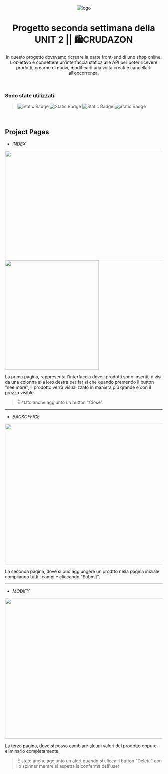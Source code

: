 
<div align="center">
  
![logo](https://github.com/Elekekic/EPICODE-REPO/assets/157897660/3937dfbc-c415-4e8b-b281-24ac7d152e9c)
</div>

<h1 align="center" > Progetto seconda settimana della UNIT 2 || 🛍️CRUDAZON  </h1>
<p align="center" > In questo progetto dovevamo ricreare la parte front-end di uno shop online. L’obiettivo è connettere un’interfaccia statica alle API per poter ricevere prodotti, crearne di nuovi, modificarli una volta creati e cancellarli all’occorrenza. 
 </p>

 <br> 
 
<h3> Sono state utilizzati: </h3>

> ![Static Badge](https://img.shields.io/badge/HTML-%23E34F26?style=for-the-badge&logo=html5&labelColor=black)    ![Static Badge](https://img.shields.io/badge/CSS-%231572B6?style=for-the-badge&logo=CSS3&labelColor=black)    ![Static Badge](https://img.shields.io/badge/Bootstrap-%237952B3?style=for-the-badge&logo=Bootstrap&labelColor=black)   ![Static Badge](https://img.shields.io/badge/Javascript-%23F7DF1E?style=for-the-badge&logo=Javascript&labelColor=black)


<br>

## Project Pages

- _INDEX_
<p float="left">
  <img src="https://github.com/Elekekic/EPICODE-REPO/assets/157897660/0e67a70c-46cf-4aa8-8279-7be830c4a3ec" width="700" height="350" />
  <img src="https://github.com/Elekekic/EPICODE-REPO/assets/157897660/2df2a5ff-e31a-474d-903b-ec154ee0769b" width="300" height="350" />
</p>

La prima pagina, rappresenta l'interfaccia dove i prodotti sono inseriti, divisi da una colonna alla loro destra per far si che quando premendo il button "see more", il prodotto verrà visualizzato in maniera più grande e con il prezzo visible.

 > È stato anche aggiunto un button "Close".

<hr>

- _BACKOFFICE_
<p float="left">
  <img src="https://github.com/Elekekic/EPICODE-REPO/assets/157897660/228a6fba-8468-4579-bf22-1bebe5cf0cc5" width="1000" height="450" />
</p>

La seconda pagina, dove si può aggiungere un prodtto nella pagina iniziale compilando tutti i campi e cliccando "Submit".

<hr>

- _MODIFY_
<p float="left">
  <img src="https://github.com/Elekekic/EPICODE-REPO/assets/157897660/80f3bae4-d00b-479c-84b0-4f1eab188e2f" width="1000" height="450" />
</p>

La terza pagina, dove si posso cambiare alcuni valori del prodotto oppure eliminarlo completamente. 

 > È stato anche aggiunto un alert quando si clicca il button "Delete" con lo spinner mentre si aspetta la conferma dell'user



